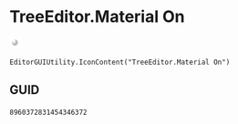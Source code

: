 # TreeEditor.Material On
![](/img/TreeEditor.Material%20On.png)

``` CSharp
EditorGUIUtility.IconContent("TreeEditor.Material On")
```
## GUID
```
8960372831454346372
```
